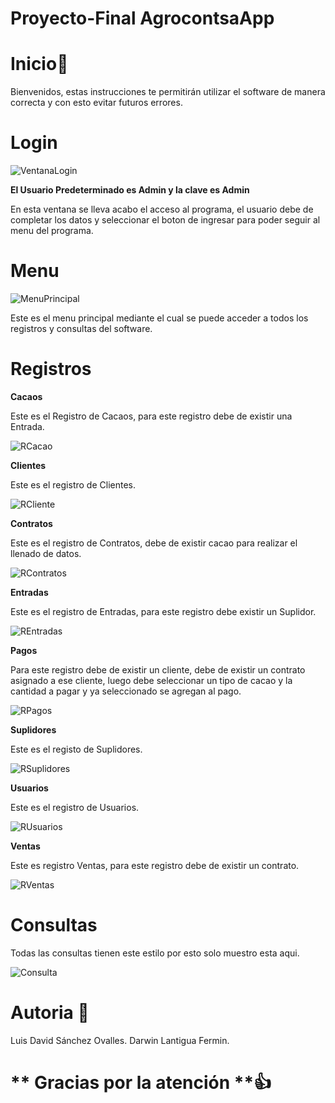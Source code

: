 # Proyecto-Final AgrocontsaApp

# **Inicio**📄

Bienvenidos, estas instrucciones te permitirán utilizar el software de manera correcta y con esto evitar futuros errores.

# **Login**

![VentanaLogin](https://user-images.githubusercontent.com/59859052/77865998-0a33fd80-71ff-11ea-841e-01517381b4d8.jpg)

**El Usuario Predeterminado es Admin y la clave es Admin**

En esta ventana se lleva acabo el acceso al programa, el usuario debe de completar los datos y seleccionar el boton de ingresar para poder seguir al menu del programa.

# **Menu**

![MenuPrincipal](https://user-images.githubusercontent.com/59859052/77866111-a100ba00-71ff-11ea-91e5-167beb17075d.jpg)

Este es el menu principal mediante el cual se puede acceder a todos los registros y consultas del software.

# **Registros**

**Cacaos**

Este es el Registro de Cacaos, para este registro debe de existir una Entrada.

![RCacao](https://user-images.githubusercontent.com/59859052/77866193-fccb4300-71ff-11ea-8ce4-e21f2bda7aaf.jpg)

**Clientes**

Este es el registro de Clientes.

![RCliente](https://user-images.githubusercontent.com/59859052/77866269-5fbcda00-7200-11ea-81ad-6ade41390dca.jpg)

**Contratos**

Este es el registro de Contratos, debe de existir cacao para realizar el llenado de datos.

![RContratos](https://user-images.githubusercontent.com/59859052/77866318-867b1080-7200-11ea-82d3-69634d3eb75f.jpg)

**Entradas**

Este es el registro de Entradas, para este registro debe existir un Suplidor.

![REntradas](https://user-images.githubusercontent.com/59859052/77866351-a14d8500-7200-11ea-9e73-c981eb819aad.jpg)

**Pagos**

Para este registro debe de existir un cliente, debe de existir un contrato asignado a ese cliente, luego debe seleccionar un tipo de cacao y la cantidad a pagar y ya seleccionado se agregan al pago.

![RPagos](https://user-images.githubusercontent.com/59859052/77866510-6a2ba380-7201-11ea-8771-dc56199e7f9a.jpg)

**Suplidores**

Este es el registo de Suplidores.

![RSuplidores](https://user-images.githubusercontent.com/59859052/77866584-af4fd580-7201-11ea-8de1-6119ce021da8.jpg)

**Usuarios**

Este es el registro de Usuarios.

![RUsuarios](https://user-images.githubusercontent.com/59859052/77866604-c8f11d00-7201-11ea-9be1-3ca532a8ff9b.jpg)

**Ventas**

Este es registro Ventas, para este registro debe de existir un contrato.

![RVentas](https://user-images.githubusercontent.com/59859052/77866721-27b69680-7202-11ea-8691-8f687224bbd3.jpg)

# **Consultas**

Todas las consultas tienen este estilo por esto solo muestro esta aqui.

![Consulta](https://user-images.githubusercontent.com/59859052/77866767-592f6200-7202-11ea-9e70-26226f4d25ca.jpg)

# **Autoria** 👤

Luis David Sánchez Ovalles.
Darwin Lantigua Fermin.

# ** Gracias por la atención **👍
